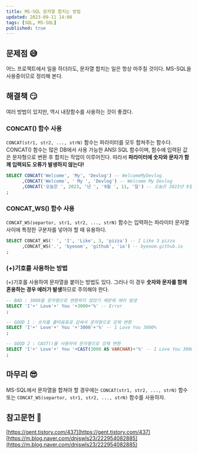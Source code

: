 ```yaml
---
title: MS-SQL 문자열 합치는 방법
updated: 2023-09-11 14:08
tags: [SQL, MS-SQL]
published: true
---
```


## 문제점 &#128517;
어느 프로젝트에서 일을 하더라도, 문자열 합치는 일은 항상 마주칠 것이다. MS-SQL을 사용중이므로 정리해 본다.



## 해결책 &#128527;
여러 방법이 있지만, 역시 내장함수를 사용하는 것이 좋겠다. 

### CONCAT() 함수 사용
`CONCAT(str1, str2, ..., strN)` 함수는 파라미터를 모두 합쳐주는 함수다. CONCAT() 함수는 많은 DB에서 사용 가능한 ANSI SQL 함수이며, 함수에 입력된 값은 문자형으로 변환 후 합치는 작업이 이루어진다. 따라서 **파라미터에 숫자와 문자가 함께 입력되도 오류가 발생하지 않는다!**
```sql
SELECT CONCAT('Welcome', 'My', 'Devlog') -- WelcomeMyDevlog
      ,CONCAT('Welcome', ' My ', 'Devlog') -- Welcome My Devlog
      ,CONCAT('오늘은 ', 2023, '년 ', '9월 ', 11, '일') -- 오늘은 2023년 9월 11일
;
```

### CONCAT_WS() 함수 사용
`CONCAT_WS(separtor, str1, str2, ..., strN)` 함수는 입력하는 파라미터 문자열 사이에 특정한 구분자를 넣어야 할 때 유용하다.
```sql
SELECT CONCAT_WS(' ', 'I', 'Like', 3, 'pizza') -- I Like 3 pizza
      ,CONCAT_WS('.', 'byeoom', 'github', 'io') -- byeoom.github.io
;
```

### (+)기호를 사용하는 방법
(+)기호를 사용하여 문자열을 붙이는 방법도 있다. 그러나 이 경우 **숫자와 문자를 함께 혼용하는 경우 에러가 발생**하므로 주의해야 한다.
```sql
-- BAD : 3000을 문자형으로 변환하지 않았기 때문에 에러 발생
SELECT 'I'+' Love'+' You '+3000+'%' -- Error
;

-- GOOD 1 : 숫자를 홑따옴표로 감싸서 문자형으로 강제 변환
SELECT 'I'+' Love'+' You '+'3000'+'%' -- I Love You 3000%
;

-- GOOD 2 : CAST()를 사용하여 문자형으로 강제 변환
SELECT 'I'+' Love'+' You '+CAST(3000 AS VARCHAR)+'%' -- I Love You 3000%
;
```



## 마무리 &#128526;
MS-SQL에서 문자열을 합쳐야 할 경우에는 `CONCAT(str1, str2, ..., strN)` 함수 또는 `CONCAT_WS(separtor, str1, str2, ..., strN)` 함수를 사용하자.



## 참고문헌 &#128221;
[https://gent.tistory.com/437](https://gent.tistory.com/437)   
[https://m.blog.naver.com/dnjswls23/222954082885](https://m.blog.naver.com/dnjswls23/222954082885)

